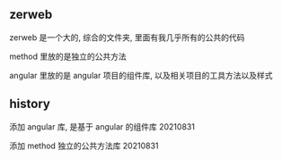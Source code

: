 ## zerweb

zerweb 是一个大的, 综合的文件夹, 里面有我几乎所有的公共的代码

method 里放的是独立的公共方法

angular 里放的是 angular 项目的组件库, 以及相关项目的工具方法以及样式

## history

添加 angular 库, 是基于 angular 的组件库 20210831

添加 method 独立的公共方法库 20210831